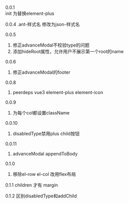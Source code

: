 0.0.1  
init 为替换element-plus

0.0.4
.ant-样式名 修改为json-样式名

0.0.5
1. 修正advanceModal不校验type的问题
2. 添加hideRoot属性，允许用户不展示第一个root的name

0.0.6
1. 修正advanceModal的footer

0.0.8
1. peerdeps vue3 element-plus element-icon

0.0.9
1. 为每个col都设置className

0.0.10
1. disabledType禁用plus child按钮 

0.0.11
1. advanceModal appendToBody

0.1.0
1. 移除el-row el-col 改用flex布局

0.1.1
children 才有 margin

0.1.2
区别disabledType和addChild
